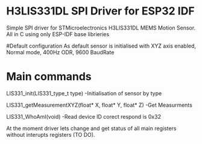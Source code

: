 # H3LIS331DL SPI Driver for ESP32 IDF

Simple SPI driver for STMicroelectronics H3LIS331DL MEMS Motion Sensor. All in C using only ESP-IDF base librieries  

#Default configuration
As default sensor is initialised with XYZ axis enabled, Normal mode, 400Hz ODR, 9600 BaudRate

# Main commands

LIS331_init(LIS331_type_t type)                         -Initialisation of sensor by type

LIS331_getMeasurementXYZ(float* X, float* Y, float* Z)  -Get Measurments

LIS331_WhoAmI(void) 				                            -Read device ID corect respond is 0x32

At the moment driver lets change and get status of all main registers without interupts registers (TO DO).



